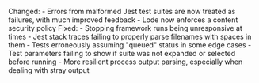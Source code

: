 Changed:
    - Errors from malformed Jest test suites are now treated as failures, with much improved feedback
    - Lode now enforces a content security policy
Fixed:
    - Stopping framework runs being unresponsive at times
    - Jest stack traces failing to properly parse filenames with spaces in them
    - Tests erroneously assuming "queued" status in some edge cases
    - Test parameters failing to show if suite was not expanded or selected before running
    - More resilient process output parsing, especially when dealing with stray output
